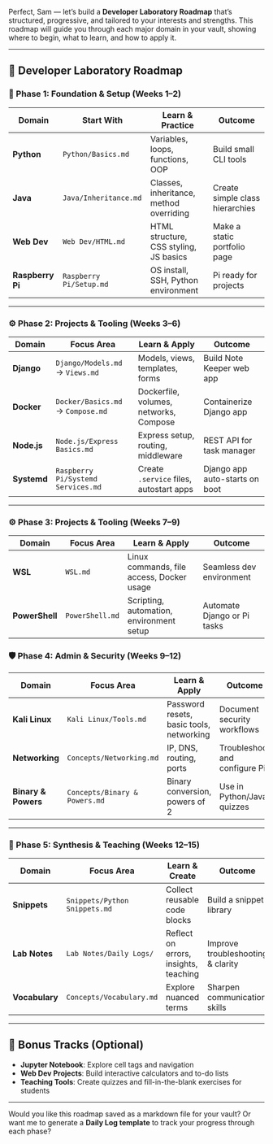 Perfect, Sam — let’s build a **Developer Laboratory Roadmap** that’s structured, progressive, and tailored to your interests and strengths. This roadmap will guide you through each major domain in your vault, showing where to begin, what to learn, and how to apply it.

---

## 🧭 Developer Laboratory Roadmap

### 🔰 Phase 1: Foundation & Setup (Weeks 1–2)

|Domain|Start With|Learn & Practice|Outcome|
|---|---|---|---|
|**Python**|`Python/Basics.md`|Variables, loops, functions, OOP|Build small CLI tools|
|**Java**|`Java/Inheritance.md`|Classes, inheritance, method overriding|Create simple class hierarchies|
|**Web Dev**|`Web Dev/HTML.md`|HTML structure, CSS styling, JS basics|Make a static portfolio page|
|**Raspberry Pi**|`Raspberry Pi/Setup.md`|OS install, SSH, Python environment|Pi ready for projects|

---

### ⚙️ Phase 2: Projects & Tooling (Weeks 3–6)

|Domain|Focus Area|Learn & Apply|Outcome|
|---|---|---|---|
|**Django**|`Django/Models.md` → `Views.md`|Models, views, templates, forms|Build Note Keeper web app|
|**Docker**|`Docker/Basics.md` → `Compose.md`|Dockerfile, volumes, networks, Compose|Containerize Django app|
|**Node.js**|`Node.js/Express Basics.md`|Express setup, routing, middleware|REST API for task manager|
|**Systemd**|`Raspberry Pi/Systemd Services.md`|Create `.service` files, autostart apps|Django app auto-starts on boot|

---

### ⚙️ Phase 3: Projects & Tooling (Weeks 7–9)

|Domain|Focus Area|Learn & Apply|Outcome|
|---|---|---|---|
|**WSL**|`WSL.md`|Linux commands, file access, Docker usage|Seamless dev environment|
|**PowerShell**|`PowerShell.md`|Scripting, automation, environment setup|Automate Django or Pi tasks|




### 🛡️ Phase 4: Admin & Security (Weeks 9–12)

|Domain|Focus Area|Learn & Apply|Outcome|
|---|---|---|---|
|**Kali Linux**|`Kali Linux/Tools.md`|Password resets, basic tools, networking|Document security workflows|
|**Networking**|`Concepts/Networking.md`|IP, DNS, routing, ports|Troubleshoot and configure Pi|
|**Binary & Powers**|`Concepts/Binary & Powers.md`|Binary conversion, powers of 2|Use in Python/Java quizzes|

---

### 🧠 Phase 5: Synthesis & Teaching (Weeks 12–15)

| Domain         | Focus Area                    | Learn & Create                        | Outcome                           |
| -------------- | ----------------------------- | ------------------------------------- | --------------------------------- |
| **Snippets**   | `Snippets/Python Snippets.md` | Collect reusable code blocks          | Build a snippet library           |
| **Lab Notes**  | `Lab Notes/Daily Logs/`       | Reflect on errors, insights, teaching | Improve troubleshooting & clarity |
| **Vocabulary** | `Concepts/Vocabulary.md`      | Explore nuanced terms                 | Sharpen communication skills      |


---

## 🧪 Bonus Tracks (Optional)

- **Jupyter Notebook**: Explore cell tags and navigation
- **Web Dev Projects**: Build interactive calculators and to-do lists
- **Teaching Tools**: Create quizzes and fill-in-the-blank exercises for students

---

Would you like this roadmap saved as a markdown file for your vault? Or want me to generate a **Daily Log template** to track your progress through each phase?